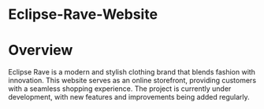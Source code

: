# Eclipse-Rave-Website
# Overview

Eclipse Rave is a modern and stylish clothing brand that blends fashion with innovation. This website serves as an online storefront, providing customers with a seamless shopping experience. The project is currently under development, with new features and improvements being added regularly.

